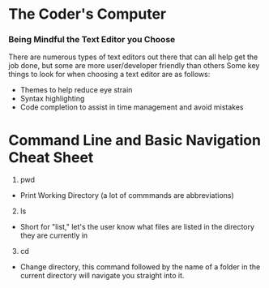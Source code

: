 # The Coder's Computer

### Being Mindful the Text Editor you Choose

There are numerous types of text editors out there that can all help get the job done, but some are more user/developer friendly than others
Some key things to look for when choosing a text editor are as follows:
- Themes to help reduce eye strain
- Syntax highlighting
- Code completion to assist in time management and avoid mistakes

# Command Line and Basic Navigation Cheat Sheet

1. pwd
  - Print Working Directory (a lot of commmands are abbreviations)
2. ls
  - Short for "list," let's the user know what files are listed in the directory they are currently in
3. cd
  - Change directory, this command followed by the name of a folder in the current directory will navigate you straight into it.
